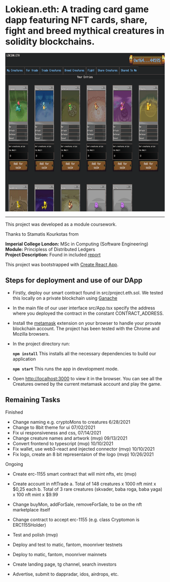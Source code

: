 # Lokiean.eth: A trading card game dapp featuring NFT cards, share, fight and breed mythical creatures in solidity blockchains.

<!-- <img src="./screenshots/fighting_tab.png" alt="" width="1000em" height="500em">
 -->
 <img src="./screenshots/project.eth.ss2.png" alt="" width="1000em" height="500em">

***

This project was developed as a module coursework.

Thanks to Stamatis Kourkotas from

**Imperial College London:** MSc in Computing (Software Engineering)<br />
**Module:** Principless of Distributed Ledgers<br />
**Project Description:** Found in included [report](./report.pdf)<br />

This project was bootstrapped with [Create React App](https://github.com/facebook/create-react-app).

## Steps for deployment and use of our DApp

- Firstly, deploy our smart contract found in src/project.eth.sol. We tested this locally on a private blockchain using [Ganache](https://www.trufflesuite.com/ganache)
- In the main file of our user interface src/App.tsx specify the address where you deployed the contract in the constant CONTRACT_ADDRESS.
- Install the [metamask](https://metamask.io/) extension on your browser to handle your provate blockchain account. The project has been tested with the Chrome and Mozilla browsers.
- In the project directory run:

    **`npm install`** This installs all the necessary dependencies to build our application
    
    **`npm start`** This runs the app in development mode.<br />

- Open [http://localhost:3000](http://localhost:3000) to view it in the browser. You can see all the Creatures owned by the current metamask account and play the game.

## Remaining Tasks

Finished
- Change naming e.g. cryptoMons to creatures 6/28/2021
- Change to 8bit theme for ui 07/02/2021
- Fix ui responsiveness and css, 07/14/2021
- Change creature names and artwork (mvp) 09/13/2021
- Convert frontend to typescript (mvp) 10/10/2021
- Fix wallet, use web3-react and injected connector (mvp) 10/10/2021
- Fix logo, create an 8 bit representaion of the logo (mvp) 10/26/2021

Ongoing
- Create erc-1155 smart contract that will mint nfts, etc (mvp)

- Create account in nftTrade 
    a. Total of 148 creatures x 1000 nft mint x $0,25 each
    b. Total of 3 rare creatures (skvader, baba roga, baba yaga) x 100 nft mint x $9.99

- Change buyMon, addForSale, removeForSale, to be on the nft marketplace itself
- Change contract to accept erc-1155 (e.g. class Cryptomon is ERC1155Holder)

- Test and polish (mvp)

- Deploy and test to matic, fantom, moonriver testnets
- Deploy to matic, fantom, moonriver mainnets

- Create landing page, tg channel, search investors
- Advertise, submit to dappradar, idos, airdrops, etc. 

